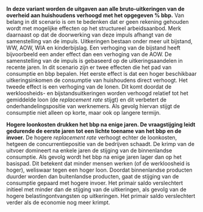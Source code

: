 **In deze variant worden de uitgaven aan alle bruto-uitkeringen van de overheid aan huishoudens verhoogd met het opgegeven % bbp.** Van belang in dit scenario is om te bedenken dat er geen rekening gehouden wordt met mogelijke effecten op het structureel arbeidsaanbod. Merk daarnaast op dat de doorwerking van deze impuls afhangt van de samenstelling van de impuls. Uitkeringen bestaan onder meer uit bijstand, WW, AOW, WIA en kinderbijslag. Een verhoging van de bijstand heeft bijvoorbeeld een ander effect dan een verhoging van de AOW. De samenstelling van de impuls is gebaseerd op de uitkeringsaandelen in recente jaren. In dit scenario zijn er twee effecten die het pad van consumptie en bbp bepalen. Het eerste effect is dat een hoger beschikbaar uitkeringsinkomen de consumptie van huishoudens direct verhoogt. Het tweede effect is een verhoging van de lonen. Dit komt doordat de werkloosheids- en bijstandsuitkeringen worden verhoogd relatief tot het gemiddelde loon (de *replacement rate* stijgt) en dit verbetert de onderhandelingspositie van werknemers. Als gevolg hiervan stijgt de consumptie niet alleen op korte, maar ook op langere termijn. 

**Hogere loonkosten drukken het bbp na enige jaren. De vraagstijging leidt gedurende de eerste jaren tot een lichte toename van het bbp en de invoer.** De hogere *replacement rate* verhoogt echter de loonkosten, hetgeen de concurrentiepositie van de bedrijven schaadt. De krimp van de uitvoer domineert na enkele jaren de stijging van de binnenlandse consumptie. Als gevolg wordt het bbp na enige jaren lager dan op het basispad. Dit betekent dat minder mensen werken (of de werkloosheid is hoger), weliswaar tegen een hoger loon. Doordat binnenlandse producten duurder worden dan buitenlandse producten, gaat de stijging van de consumptie gepaard met hogere invoer. Het primair saldo verslechtert initieel met minder dan de stijging van de uitkeringen, als gevolg van de hogere belastingontvangsten op uitkeringen. Het primair saldo verslechtert verder als de economie nog meer krimpt.
